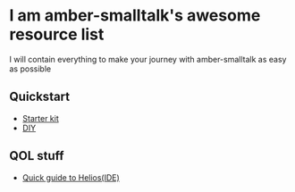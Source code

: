 # I am amber-smalltalk's awesome resource list
I will contain everything to make your journey with amber-smalltalk as easy as possible

## Quickstart
- [Starter kit](https://github.com/jarusll/amber-smalltalk-starter-kit)
- [DIY](https://lolg.it/amber/amber#getting-amber-and-setting-up-an-initial-project)

## QOL stuff
- [Quick guide to Helios(IDE)](https://gist.github.com/mmontone/7f953ec0008dddee3a98a1056e089156)